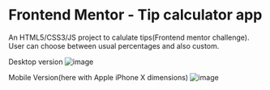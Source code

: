 # Frontend Mentor - Tip calculator app

An HTML5/CSS3/JS project to calulate tips(Frontend mentor challenge). User can choose between usual percentages and also custom.

Desktop version
![image](https://user-images.githubusercontent.com/15713570/149388256-0f5a2c82-9f84-4ba2-ae68-725ed84834d4.png)

Mobile Version(here with Apple iPhone X dimensions)
![image](https://user-images.githubusercontent.com/15713570/149388331-bbc74e65-4d87-4bde-8c4d-18799a707ce2.png)
